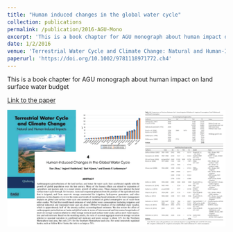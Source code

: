 ```yaml
---
title: "Human induced changes in the global water cycle"
collection: publications
permalink: /publication/2016-AGU-Mono
excerpt: 'This is a book chapter for AGU monograph about human impact on land surface water budget'
date: 1/2/2016
venue: 'Terrestrial Water Cycle and Climate Change: Natural and Human-Induced Impacts; Geophysical Monograph 221; 57'
paperurl: 'https://doi.org/10.1002/9781118971772.ch4'
---
```

This is a book chapter for AGU monograph about human impact on land surface water budget

[Link to the paper](https://doi.org/10.1002/9781118971772.ch4)

![image](../images/papers/2016-AGU-Mono.png)
